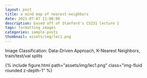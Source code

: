 ```yaml
---
layout: post
title: a mind map of nearest-neighbors
date: 2021-07-07 11:00:00
description: based off of Stanford's CS231 lecture 1
tags: formatting images
categories: sample-posts
thumbnail: assets/img/lec1.png
---
```

Image Classification: Data-Driven Approach, K-Nearest Neighbors, train/test/val splits

<div class="row mt-3">
    <div class="col-sm mt-3 mt-md-0">
        {% include figure.html path="assets/img/lec1.png" class="img-fluid rounded z-depth-1" %}
    </div>
</div>
